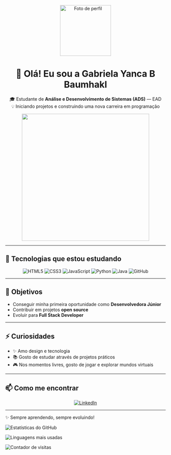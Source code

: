 <p align="center">
  <img width="160" src="https://github.com/GabrielaYancaBBaumhakl-design.png" alt="Foto de perfil">
</p>

<h1 align="center">👋 Olá! Eu sou a Gabriela Yanca B Baumhakl</h1>

<p align="center">
  🎓 Estudante de <strong>Análise e Desenvolvimento de Sistemas (ADS)</strong> — EAD<br>
  💡 Iniciando projetos e construindo uma nova carreira em programação
</p>

<p align="center">
  <img src="https://media.giphy.com/media/qgQUggAC3Pfv687qPC/giphy.gif" width="400">
</p>

---

## 🚀 Tecnologias que estou estudando
<p align="center">
  <img src="https://img.shields.io/badge/HTML5-E34F26?style=for-the-badge&logo=html5&logoColor=white" alt="HTML5"/>
  <img src="https://img.shields.io/badge/CSS3-1572B6?style=for-the-badge&logo=css3&logoColor=white" alt="CSS3"/>
  <img src="https://img.shields.io/badge/JavaScript-F7DF1E?style=for-the-badge&logo=javascript&logoColor=black" alt="JavaScript"/>
  <img src="https://img.shields.io/badge/Python-3776AB?style=for-the-badge&logo=python&logoColor=white" alt="Python"/>
  <img src="https://img.shields.io/badge/Java-ED8B00?style=for-the-badge&logo=java&logoColor=white" alt="Java"/>
  <img src="https://img.shields.io/badge/GitHub-100000?style=for-the-badge&logo=github&logoColor=white" alt="GitHub"/>
</p>  

---

## 🎯 Objetivos
- Conseguir minha primeira oportunidade como **Desenvolvedora Júnior**  
- Contribuir em projetos **open source**  
- Evoluir para **Full Stack Developer**  

---

## ⚡ Curiosidades
- ✨ Amo design e tecnologia  
- 📚 Gosto de estudar através de projetos práticos  
- 🎮 Nos momentos livres, gosto de jogar e explorar mundos virtuais  

---

## 📫 Como me encontrar
<p align="center">
  <a href="https://www.linkedin.com/in/gabriela-yanca-barros-baumhakl-9883b6151/" target="_blank">
    <img src="https://img.shields.io/badge/LinkedIn-0077B5?style=for-the-badge&logo=linkedin&logoColor=white" alt="LinkedIn"/>
  </a>
</p>

---

✨ Sempre aprendendo, sempre evoluindo!  

![Estatísticas do GitHub](https://github-readme-stats.vercel.app/api?username=GabrielaYancaBBaumhakl-design&show_icons=true&theme=tokyonight)

![Linguagens mais usadas](https://github-readme-stats.vercel.app/api/top-langs/?username=GabrielaYancaBBaumhakl-design&layout=compact&theme=tokyonight)

![Contador de visitas](https://visitor-badge.laobi.icu/badge?page_id=GabrielaYancaBBaumhakl.GabrielaYancaBBaumhakl-design)


